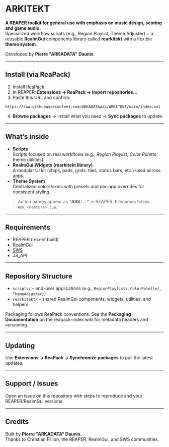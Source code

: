 # ARKITEKT

**A REAPER toolkit for general use with emphasis on music design, scoring and game audio.**  
Specialized workflow scripts (e.g., Region Playlist, Theme Adjuster) + a reusable **ReaImGui** components library called **rearkitekt** with a flexible **theme system**.

Developed by **Pierre "ARKADATA" Daunis**.

---

## Install (via ReaPack)

1. Install [ReaPack](https://reapack.com/).  
2. In REAPER: **Extensions → ReaPack → Import repositories…**  
3. Paste this URL and confirm:

```
https://raw.githubusercontent.com/ARKADATAazk/ARKITEKT/main/index.xml
```

4. **Browse packages** → install what you need → **Sync packages** to update.

---

## What’s inside

- **Scripts**  
  Scripts focused on real workflows (e.g., *Region Playlist*, *Color Palette*, theme utilities).
- **ReaImGui Widgets (rearkitekt library)**  
  A modular UI kit (chips, pads, grids, tiles, status bars, etc.) used across apps.
- **Theme System**  
  Centralized colors/skins with presets and per-app overrides for consistent styling.

> Action names appear as **“ARK: …”** in REAPER. Filenames follow `ARK_<Feature>.lua`.

---

## Requirements

- REAPER (recent build)  
- [ReaImGui](https://forum.cockos.com/showthread.php?t=241418)  
- [SWS](https://www.sws-extension.org/)
- JS_API

---

## Repository Structure

- `scripts/` – end-user applications (e.g., `RegionPlaylist/`, `ColorPalette/`, `ThemeAdjuster/`)  
- `rearkitekt/` – shared ReaImGui components, widgets, utilities, and helpers  


Packaging follows ReaPack conventions. See the **Packaging Documentation** on the reapack-index wiki for metadata headers and versioning.

---

## Updating

Use **Extensions → ReaPack → Synchronize packages** to pull the latest updates.

---

## Support / Issues

Open an issue on this repository with steps to reproduce and your REAPER/ReaImGui versions.

---

## Credits

Built by **Pierre "ARKADATA" Daunis**.  
Thanks to Christian Fillion, the REAPER, ReaImGui, and SWS communities.
